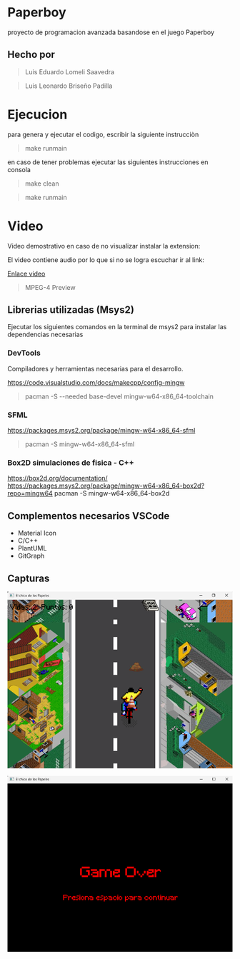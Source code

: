 # Paperboy
proyecto de programacion avanzada basandose en el juego Paperboy

## Hecho por
>Luis Eduardo Lomeli Saavedra

>Luis Leonardo Briseño Padilla

# Ejecucion

para genera y ejecutar el codigo, escribir la siguiente instrucciòn

>make runmain

en caso de tener problemas ejecutar las siguientes instrucciones en consola
>make clean

>make runmain


# Video

Video demostrativo en caso de no visualizar instalar la extension:

El video contiene audio por lo que si no se logra escuchar ir al link:

[Enlace video](https://youtu.be/m9prUdY5cVY)

>MPEG-4 Preview

## Librerias utilizadas (Msys2)

Ejecutar los siguientes comandos en la terminal de msys2 para instalar las dependencias necesarias

### DevTools
Compiladores y herramientas necesarias para el desarrollo.

https://code.visualstudio.com/docs/makecpp/config-mingw
> pacman -S --needed base-devel mingw-w64-x86_64-toolchain

### SFML
https://packages.msys2.org/package/mingw-w64-x86_64-sfml
> pacman -S mingw-w64-x86_64-sfml

### Box2D simulaciones de fisica - C++
https://box2d.org/documentation/
https://packages.msys2.org/package/mingw-w64-x86_64-box2d?repo=mingw64
pacman -S mingw-w64-x86_64-box2d


## Complementos necesarios VSCode

- Material Icon
- C/C++
- PlantUML
- GitGraph

## Capturas

![alt text](image.png)

![alt text](image-1.png)